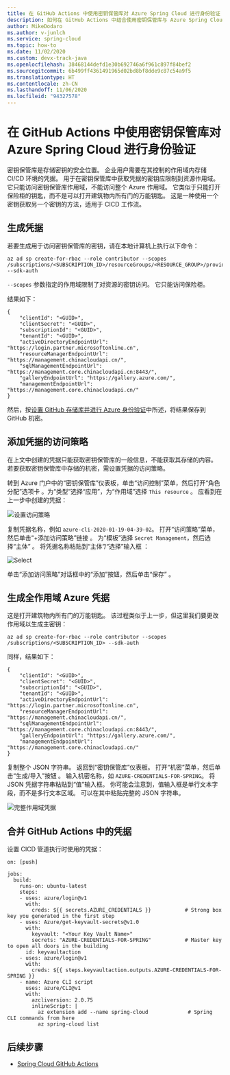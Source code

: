 ```yaml
---
title: 在 GitHub Actions 中使用密钥保管库对 Azure Spring Cloud 进行身份验证
description: 如何在 GitHub Actions 中结合使用密钥保管库与 Azure Spring Cloud 的 CI/CD 工作流
author: MikeDodaro
ms.author: v-junlch
ms.service: spring-cloud
ms.topic: how-to
ms.date: 11/02/2020
ms.custom: devx-track-java
ms.openlocfilehash: 38468144defd1e30b692746a6f961c897f84bef2
ms.sourcegitcommit: 6b499ff4361491965d02bd8bf8dde9c87c54a9f5
ms.translationtype: HT
ms.contentlocale: zh-CN
ms.lasthandoff: 11/06/2020
ms.locfileid: "94327578"
---
```

# <a name="authenticate-azure-spring-cloud-with-key-vault-in-github-actions"></a>在 GitHub Actions 中使用密钥保管库对 Azure Spring Cloud 进行身份验证

密钥保管库是存储密钥的安全位置。 企业用户需要在其控制的作用域内存储 CI/CD 环境的凭据。 用于在密钥保管库中获取凭据的密钥应限制到资源作用域。  它只能访问密钥保管库作用域，不能访问整个 Azure 作用域。 它类似于只能打开保险柜的钥匙，而不是可以打开建筑物内所有门的万能钥匙。 这是一种使用一个密钥获取另一个密钥的方法，适用于 CICD 工作流。 

## <a name="generate-credential"></a>生成凭据
若要生成用于访问密钥保管库的密钥，请在本地计算机上执行以下命令：
```
az ad sp create-for-rbac --role contributor --scopes /subscriptions/<SUBSCRIPTION_ID>/resourceGroups/<RESOURCE_GROUP>/providers/Microsoft.KeyVault/vaults/<KEY_VAULT> --sdk-auth
```
`--scopes` 参数指定的作用域限制了对资源的密钥访问。  它只能访问保险柜。

结果如下：
```
{
    "clientId": "<GUID>",
    "clientSecret": "<GUID>",
    "subscriptionId": "<GUID>",
    "tenantId": "<GUID>",
    "activeDirectoryEndpointUrl": "https://login.partner.microsoftonline.cn",
    "resourceManagerEndpointUrl": "https://management.chinacloudapi.cn/",
    "sqlManagementEndpointUrl": "https://management.core.chinacloudapi.cn:8443/",
    "galleryEndpointUrl": "https://gallery.azure.com/",
    "managementEndpointUrl": "https://management.core.chinacloudapi.cn/"
}
```
然后，按[设置 GitHub 存储库并进行 Azure 身份验证](./spring-cloud-howto-github-actions.md#set-up-github-repository-and-authenticate)中所述，将结果保存到 GitHub 机密。

## <a name="add-access-policies-for-the-credential"></a>添加凭据的访问策略
在上文中创建的凭据只能获取密钥保管库的一般信息，不能获取其存储的内容。  若要获取密钥保管库中存储的机密，需设置凭据的访问策略。

转到 Azure 门户中的“密钥保管库”仪表板，单击“访问控制”菜单，然后打开“角色分配”选项卡  。为“类型”选择“应用”，为“作用域”选择 `This resource`  。  应看到在上一步中创建的凭据：

 ![设置访问策略](./media/github-actions/key-vault1.png)

复制凭据名称，例如 `azure-cli-2020-01-19-04-39-02`。 打开“访问策略”菜单，然后单击“+添加访问策略”链接 。  为“模板”选择 `Secret Management`，然后选择“主体” 。 将凭据名称粘贴到“主体”/“选择”输入框 ：

 ![Select](./media/github-actions/key-vault2.png)

 单击“添加访问策略”对话框中的“添加”按钮，然后单击“保存”  。

## <a name="generate-full-scope-azure-credential"></a>生成全作用域 Azure 凭据
这是打开建筑物内所有门的万能钥匙。 该过程类似于上一步，但这里我们要更改作用域以生成主密钥：

```
az ad sp create-for-rbac --role contributor --scopes /subscriptions/<SUBSCRIPTION_ID> --sdk-auth
```

同样，结果如下：
```
{
    "clientId": "<GUID>",
    "clientSecret": "<GUID>",
    "subscriptionId": "<GUID>",
    "tenantId": "<GUID>",
    "activeDirectoryEndpointUrl": "https://login.partner.microsoftonline.cn",
    "resourceManagerEndpointUrl": "https://management.chinacloudapi.cn/",
    "sqlManagementEndpointUrl": "https://management.core.chinacloudapi.cn:8443/",
    "galleryEndpointUrl": "https://gallery.azure.com/",
    "managementEndpointUrl": "https://management.core.chinacloudapi.cn/"
}
```
复制整个 JSON 字符串。  返回到“密钥保管库”仪表板。 打开“机密”菜单，然后单击“生成/导入”按钮 。 输入机密名称，如 `AZURE-CREDENTIALS-FOR-SPRING`。 将 JSON 凭据字符串粘贴到“值”输入框。 你可能会注意到，值输入框是单行文本字段，而不是多行文本区域。  可以在其中粘贴完整的 JSON 字符串。

 ![完整作用域凭据](./media/github-actions/key-vault3.png)

## <a name="combine-credentials-in-github-actions"></a>合并 GitHub Actions 中的凭据
设置 CICD 管道执行时使用的凭据：

```
on: [push]

jobs:
  build:
    runs-on: ubuntu-latest
    steps:
    - uses: azure/login@v1
      with:
        creds: ${{ secrets.AZURE_CREDENTIALS }}           # Strong box key you generated in the first step
    - uses: Azure/get-keyvault-secrets@v1.0
      with:
        keyvault: "<Your Key Vault Name>"
        secrets: "AZURE-CREDENTIALS-FOR-SPRING"           # Master key to open all doors in the building
      id: keyvaultaction
    - uses: azure/login@v1
      with:
        creds: ${{ steps.keyvaultaction.outputs.AZURE-CREDENTIALS-FOR-SPRING }}
    - name: Azure CLI script
      uses: azure/CLI@v1
      with:
        azcliversion: 2.0.75
        inlineScript: |
          az extension add --name spring-cloud             # Spring CLI commands from here
          az spring-cloud list

```

## <a name="next-steps"></a>后续步骤
* [Spring Cloud GitHub Actions](./spring-cloud-howto-github-actions.md)

